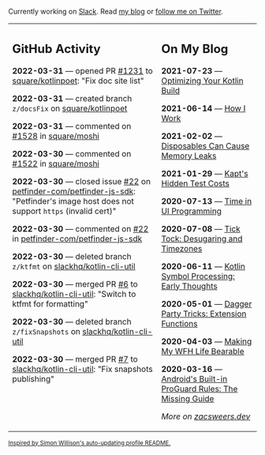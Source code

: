 Currently working on [Slack](https://slack.com/). Read [my blog](https://zacsweers.dev/) or [follow me on Twitter](https://twitter.com/ZacSweers).

<table><tr><td valign="top" width="60%">

## GitHub Activity
<!-- githubActivity starts -->
**2022-03-31** — opened PR [#1231](https://github.com/square/kotlinpoet/pull/1231) to [square/kotlinpoet](https://github.com/square/kotlinpoet): "Fix doc site list"

**2022-03-31** — created branch `z/docsFix` on [square/kotlinpoet](https://github.com/square/kotlinpoet)

**2022-03-31** — commented on [#1528](https://github.com/square/moshi/issues/1528#issuecomment-1084734164) in [square/moshi](https://github.com/square/moshi)

**2022-03-30** — commented on [#1522](https://github.com/square/moshi/issues/1522#issuecomment-1083673571) in [square/moshi](https://github.com/square/moshi)

**2022-03-30** — closed issue [#22](https://github.com/petfinder-com/petfinder-js-sdk/issues/22) on [petfinder-com/petfinder-js-sdk](https://github.com/petfinder-com/petfinder-js-sdk): "Petfinder's image host does not support `https` (invalid cert)"

**2022-03-30** — commented on [#22](https://github.com/petfinder-com/petfinder-js-sdk/issues/22#issuecomment-1083631412) in [petfinder-com/petfinder-js-sdk](https://github.com/petfinder-com/petfinder-js-sdk)

**2022-03-30** — deleted branch `z/ktfmt` on [slackhq/kotlin-cli-util](https://github.com/slackhq/kotlin-cli-util)

**2022-03-30** — merged PR [#6](https://github.com/slackhq/kotlin-cli-util/pull/6) to [slackhq/kotlin-cli-util](https://github.com/slackhq/kotlin-cli-util): "Switch to ktfmt for formatting"

**2022-03-30** — deleted branch `z/fixSnapshots` on [slackhq/kotlin-cli-util](https://github.com/slackhq/kotlin-cli-util)

**2022-03-30** — merged PR [#7](https://github.com/slackhq/kotlin-cli-util/pull/7) to [slackhq/kotlin-cli-util](https://github.com/slackhq/kotlin-cli-util): "Fix snapshots publishing"
<!-- githubActivity ends -->
</td><td valign="top" width="40%">

## On My Blog
<!-- blog starts -->
**2021-07-23** — [Optimizing Your Kotlin Build](https://www.zacsweers.dev/optimizing-your-kotlin-build/)

**2021-06-14** — [How I Work](https://www.zacsweers.dev/how-i-work/)

**2021-02-02** — [Disposables Can Cause Memory Leaks](https://www.zacsweers.dev/disposables-can-cause-memory-leaks/)

**2021-01-29** — [Kapt's Hidden Test Costs](https://www.zacsweers.dev/kapts-hidden-test-costs/)

**2020-07-13** — [Time in UI Programming](https://www.zacsweers.dev/time-in-ui/)

**2020-07-08** — [Tick Tock: Desugaring and Timezones](https://www.zacsweers.dev/ticktock-desugaring-timezones/)

**2020-06-11** — [Kotlin Symbol Processing: Early Thoughts](https://www.zacsweers.dev/kotlin-symbol-processor-early-thoughts/)

**2020-05-01** — [Dagger Party Tricks: Extension Functions](https://www.zacsweers.dev/dagger-party-tricks-extension-functions/)

**2020-04-03** — [Making My WFH Life Bearable](https://www.zacsweers.dev/making-wfh-life-bearable/)

**2020-03-16** — [Android's Built-in ProGuard Rules: The Missing Guide](https://www.zacsweers.dev/android-proguard-rules/)
<!-- blog ends -->
_More on [zacsweers.dev](https://zacsweers.dev/)_
</td></tr></table>

<sub><a href="https://simonwillison.net/2020/Jul/10/self-updating-profile-readme/">Inspired by Simon Willison's auto-updating profile README.</a></sub>